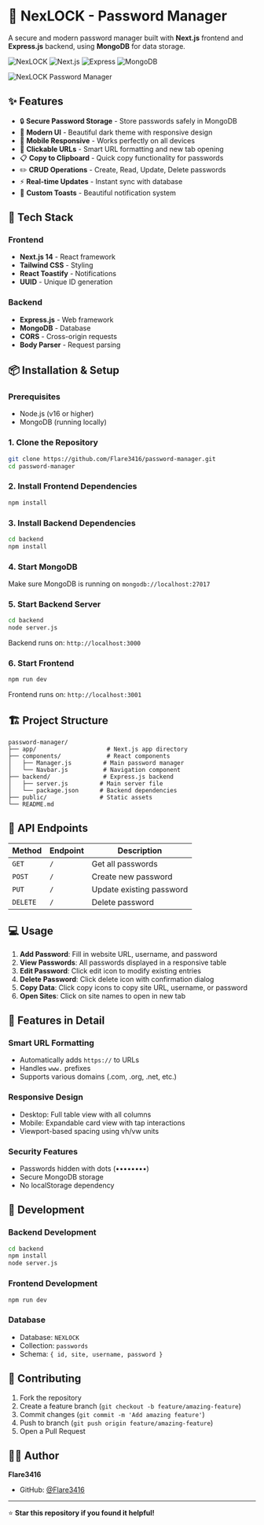 # 🔐 NexLOCK - Password Manager

A secure and modern password manager built with **Next.js** frontend and **Express.js** backend, using **MongoDB** for data storage.

![NexLOCK](https://img.shields.io/badge/NexLOCK-Password%20Manager-purple)
![Next.js](https://img.shields.io/badge/Next.js-14-black)
![Express](https://img.shields.io/badge/Express.js-4.18-green)
![MongoDB](https://img.shields.io/badge/MongoDB-Local-brightgreen)

![NexLOCK Password Manager](screenshot.png)

## ✨ Features

- 🔒 **Secure Password Storage** - Store passwords safely in MongoDB
- 🎨 **Modern UI** - Beautiful dark theme with responsive design
- 📱 **Mobile Responsive** - Works perfectly on all devices
- 🔗 **Clickable URLs** - Smart URL formatting and new tab opening
- 📋 **Copy to Clipboard** - Quick copy functionality for passwords
- ✏️ **CRUD Operations** - Create, Read, Update, Delete passwords
- ⚡ **Real-time Updates** - Instant sync with database
- 🌟 **Custom Toasts** - Beautiful notification system

## 🚀 Tech Stack

### Frontend
- **Next.js 14** - React framework
- **Tailwind CSS** - Styling
- **React Toastify** - Notifications
- **UUID** - Unique ID generation

### Backend
- **Express.js** - Web framework
- **MongoDB** - Database
- **CORS** - Cross-origin requests
- **Body Parser** - Request parsing

## 📦 Installation & Setup

### Prerequisites
- Node.js (v16 or higher)
- MongoDB (running locally)

### 1. Clone the Repository
```bash
git clone https://github.com/Flare3416/password-manager.git
cd password-manager
```

### 2. Install Frontend Dependencies
```bash
npm install
```

### 3. Install Backend Dependencies
```bash
cd backend
npm install
```

### 4. Start MongoDB
Make sure MongoDB is running on `mongodb://localhost:27017`

### 5. Start Backend Server
```bash
cd backend
node server.js
```
Backend runs on: `http://localhost:3000`

### 6. Start Frontend
```bash
npm run dev
```
Frontend runs on: `http://localhost:3001`

## 🏗️ Project Structure

```
password-manager/
├── app/                    # Next.js app directory
├── components/             # React components
│   ├── Manager.js         # Main password manager
│   └── Navbar.js          # Navigation component
├── backend/               # Express.js backend
│   ├── server.js         # Main server file
│   └── package.json      # Backend dependencies
├── public/               # Static assets
└── README.md
```

## 🔧 API Endpoints

| Method | Endpoint | Description |
|--------|----------|-------------|
| `GET` | `/` | Get all passwords |
| `POST` | `/` | Create new password |
| `PUT` | `/` | Update existing password |
| `DELETE` | `/` | Delete password |

## 💻 Usage

1. **Add Password**: Fill in website URL, username, and password
2. **View Passwords**: All passwords displayed in a responsive table
3. **Edit Password**: Click edit icon to modify existing entries
4. **Delete Password**: Click delete icon with confirmation dialog
5. **Copy Data**: Click copy icons to copy site URL, username, or password
6. **Open Sites**: Click on site names to open in new tab

## 🎨 Features in Detail

### Smart URL Formatting
- Automatically adds `https://` to URLs
- Handles `www.` prefixes
- Supports various domains (.com, .org, .net, etc.)

### Responsive Design
- Desktop: Full table view with all columns
- Mobile: Expandable card view with tap interactions
- Viewport-based spacing using vh/vw units

### Security Features
- Passwords hidden with dots (••••••••)
- Secure MongoDB storage
- No localStorage dependency

## 🚧 Development

### Backend Development
```bash
cd backend
npm install
node server.js
```

### Frontend Development
```bash
npm run dev
```

### Database
- Database: `NEXLOCK`
- Collection: `passwords`
- Schema: `{ id, site, username, password }`

## 🤝 Contributing

1. Fork the repository
2. Create a feature branch (`git checkout -b feature/amazing-feature`)
3. Commit changes (`git commit -m 'Add amazing feature'`)
4. Push to branch (`git push origin feature/amazing-feature`)
5. Open a Pull Request


## 👨‍💻 Author

**Flare3416**
- GitHub: [@Flare3416](https://github.com/Flare3416)

---

⭐ **Star this repository if you found it helpful!**
